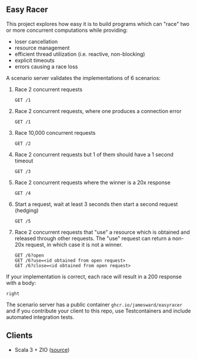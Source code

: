 Easy Racer
----------

This project explores how easy it is to build programs which can "race" two or more concurrent computations while providing:
 - loser cancellation
 - resource management
 - efficient thread utilization (i.e. reactive, non-blocking)
 - explicit timeouts
 - errors causing a race loss

A scenario server validates the implementations of 6 scenarios:

1. Race 2 concurrent requests
    ```
    GET /1
    ```

2. Race 2 concurrent requests, where one produces a connection error
    ```
    GET /1
    ```

3. Race 10,000 concurrent requests
    ```
    GET /2
    ```

4. Race 2 concurrent requests but 1 of them should have a 1 second timeout
    ```
    GET /3
    ```

5. Race 2 concurrent requests where the winner is a 20x response
    ```
    GET /4
    ```

6. Start a request, wait at least 3 seconds then start a second request (hedging)
    ```
    GET /5
    ```

7. Race 2 concurrent requests that "use" a resource which is obtained and released through other requests. The "use" request can return a non-20x request, in which case it is not a winner.
    ```
    GET /6?open
    GET /6?use=<id obtained from open request>
    GET /6?close=<id obtained from open request>
    ```

If your implementation is correct, each race will result in a 200 response with a body:
```
right
```


The scenario server has a public container `ghcr.io/jamesward/easyracer` and if you contribute your client to this repo, use Testcontainers and include automated integration tests.

## Clients
- Scala 3 + ZIO ([source](scala-zio))
